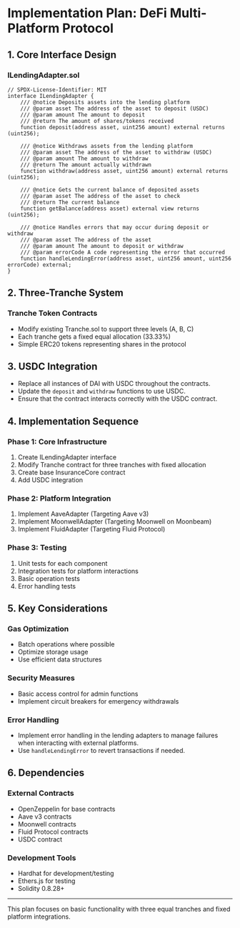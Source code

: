 # Implementation Plan: DeFi Multi-Platform Protocol

## 1. Core Interface Design

### ILendingAdapter.sol

```solidity
// SPDX-License-Identifier: MIT
interface ILendingAdapter {
    /// @notice Deposits assets into the lending platform
    /// @param asset The address of the asset to deposit (USDC)
    /// @param amount The amount to deposit
    /// @return The amount of shares/tokens received
    function deposit(address asset, uint256 amount) external returns (uint256);

    /// @notice Withdraws assets from the lending platform
    /// @param asset The address of the asset to withdraw (USDC)
    /// @param amount The amount to withdraw
    /// @return The amount actually withdrawn
    function withdraw(address asset, uint256 amount) external returns (uint256);

    /// @notice Gets the current balance of deposited assets
    /// @param asset The address of the asset to check
    /// @return The current balance
    function getBalance(address asset) external view returns (uint256);

    /// @notice Handles errors that may occur during deposit or withdraw
    /// @param asset The address of the asset
    /// @param amount The amount to deposit or withdraw
    /// @param errorCode A code representing the error that occurred
    function handleLendingError(address asset, uint256 amount, uint256 errorCode) external;
}
```

## 2. Three-Tranche System

### Tranche Token Contracts

- Modify existing Tranche.sol to support three levels (A, B, C)
- Each tranche gets a fixed equal allocation (33.33%)
- Simple ERC20 tokens representing shares in the protocol

## 3. USDC Integration

-   Replace all instances of DAI with USDC throughout the contracts.
-   Update the `deposit` and `withdraw` functions to use USDC.
-   Ensure that the contract interacts correctly with the USDC contract.

## 4. Implementation Sequence

### Phase 1: Core Infrastructure

1.  Create ILendingAdapter interface
2.  Modify Tranche contract for three tranches with fixed allocation
3.  Create base InsuranceCore contract
4.  Add USDC integration

### Phase 2: Platform Integration

1.  Implement AaveAdapter (Targeting Aave v3)
2.  Implement MoonwellAdapter (Targeting Moonwell on Moonbeam)
3.  Implement FluidAdapter (Targeting Fluid Protocol)

### Phase 3: Testing

1.  Unit tests for each component
2.  Integration tests for platform interactions
3.  Basic operation tests
4.  Error handling tests

## 5. Key Considerations

### Gas Optimization

-   Batch operations where possible
-   Optimize storage usage
-   Use efficient data structures

### Security Measures

-   Basic access control for admin functions
-   Implement circuit breakers for emergency withdrawals

### Error Handling

-   Implement error handling in the lending adapters to manage failures when interacting with external platforms.
-   Use `handleLendingError` to revert transactions if needed.

## 6. Dependencies

### External Contracts

-   OpenZeppelin for base contracts
-   Aave v3 contracts
-   Moonwell contracts
-   Fluid Protocol contracts
-   USDC contract

### Development Tools

-   Hardhat for development/testing
-   Ethers.js for testing
-   Solidity 0.8.28+

---

This plan focuses on basic functionality with three equal tranches and fixed platform integrations.
